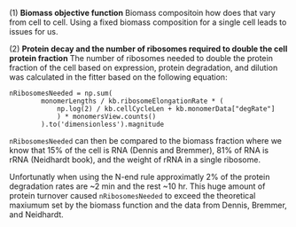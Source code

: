 (1) <b>Biomass objective function</b>
Biomass compositoin how does that vary from cell to cell. Using a fixed biomass composition for a single cell leads to issues for us.


(2) <b>Protein decay and the number of ribosomes required to double the cell protein fraction</b>
The number of ribosomes needed to double the protein fraction of the cell based on expression, protein degradation, and dilution was calculated in the fitter based on the following equation:

```
nRibosomesNeeded = np.sum(
		monomerLengths / kb.ribosomeElongationRate * (
			np.log(2) / kb.cellCycleLen + kb.monomerData["degRate"]
			) * monomersView.counts()
		).to('dimensionless').magnitude
```

```nRibosomesNeeded``` can then be compared to the biomass fraction where we know that 15% of the cell is RNA (Dennis and Bremmer), 81% of RNA is rRNA (Neidhardt book), and the weight of rRNA in a single ribosome.

Unfortunatly when using the N-end rule approximatly 2% of the protein degradation rates are ~2 min and the rest ~10 hr. This huge amount of protein turnover caused ```nRibosomesNeeded``` to exceed the theoretical maxiumum set by the biomass function and the data from Dennis, Bremmer, and Neidhardt.
